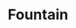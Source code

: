 ---
layout: artwork-detail
title: "Fountain"
category: "Stone Sculptures"
category_url: "/stone/"
material: "Belgian blue stone"
year: "1991"
images:
  - file: "stone/fountain/fontein 1.jpg"
  - file: "stone/fountain/fontein 2.jpg"
---